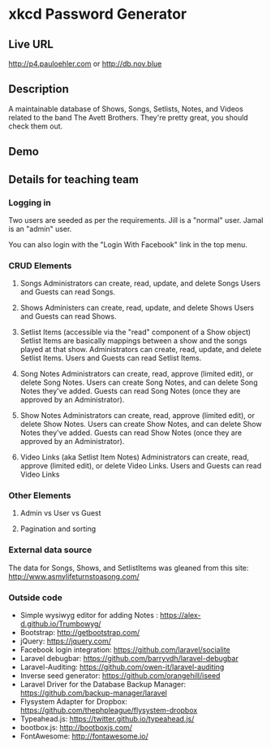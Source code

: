 # xkcd Password Generator

## Live URL
<http://p4.pauloehler.com>
or
<http://db.nov.blue>

## Description
A maintainable database of Shows, Songs, Setlists, Notes, and Videos related to the band The Avett Brothers.
They're pretty great, you should check them out.

## Demo
<TODO>

## Details for teaching team

### Logging in
Two users are seeded as per the requirements.
Jill is a "normal" user.
Jamal is an "admin" user.

You can also login with the "Login With Facebook" link in the top menu.

### CRUD Elements

1. Songs
Administrators can create, read, update, and delete Songs
Users and Guests can read Songs.

2. Shows
Administers can create, read, update, and delete Shows
Users and Guests can read Shows.

3. Setlist Items (accessible via the "read" component of a Show object)
Setlist Items are basically mappings between a show and the songs played at that show.
Administrators can create, read, update, and delete Setlist Items.
Users and Guests can read Setlist Items.

4. Song Notes
Administrators can create, read, approve (limited edit), or delete Song Notes.
Users can create Song Notes, and can delete Song Notes they've added.
Guests can read Song Notes (once they are approved by an Administrator).

5. Show Notes
Administrators can create, read, approve (limited edit), or delete Show Notes.
Users can create Show Notes, and can delete Show Notes they've added.
Guests can read Show Notes (once they are approved by an Administrator).

6. Video Links (aka Setlist Item Notes)
Administrators can create, read, approve (limited edit), or delete Video Links.
Users and Guests can read Video Links

### Other Elements

1. Admin vs User vs Guest

2. Pagination and sorting


### External data source
The data for Songs, Shows, and SetlistItems was gleaned from this site: http://www.asmylifeturnstoasong.com/


### Outside code
* Simple wysiwyg editor for adding Notes : https://alex-d.github.io/Trumbowyg/
* Bootstrap: http://getbootstrap.com/
* jQuery: https://jquery.com/
* Facebook login integration: https://github.com/laravel/socialite
* Laravel debugbar: https://github.com/barryvdh/laravel-debugbar
* Laravel-Auditing: https://github.com/owen-it/laravel-auditing
* Inverse seed generator: https://github.com/orangehill/iseed
* Laravel Driver for the Database Backup Manager: https://github.com/backup-manager/laravel
* Flysystem Adapter for Dropbox: https://github.com/thephpleague/flysystem-dropbox
* Typeahead.js: https://twitter.github.io/typeahead.js/
* bootbox.js: http://bootboxjs.com/
* FontAwesome: http://fontawesome.io/
